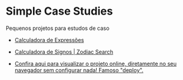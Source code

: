 # Simple Case Studies
Pequenos projetos para estudos de caso

- [Calculadora de Expressões](https://github.com/gabrieldeori/simple-case-study/tree/main/app-calculadora)

- [Calculadora de Signos | Zodiac Search](https://github.com/gabrieldeori/simple-case-study/tree/main/zodiac-search)

- [Confira aqui para visualizar o projeto online, diretamente no seu navegador sem configurar nada! Famoso "deploy".](https://simple-case-study.vercel.app/)
